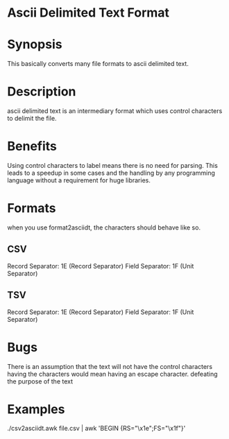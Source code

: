# Ascii Delimited Text Format

# Synopsis

This basically converts many file formats to ascii delimited text.


# Description

ascii delimited text is an intermediary format which uses control characters to delimit the file.


# Benefits

Using control characters to label means there is no need for parsing. This leads to a speedup in some cases and the handling by any programming language without a requirement for huge libraries.


# Formats

when you use format2asciidt, the characters should behave like so.


## CSV
 Record Separator: 1E (Record Separator)
 Field Separator: 1F (Unit Separator)

## TSV
 Record Separator:  1E (Record Separator)
 Field Separator:	1F (Unit Separator)


# Bugs
 There is an assumption that the text will not have the control characters
 having the characters would mean having an escape character. defeating the purpose of the text


# Examples

 ./csv2asciidt.awk file.csv | awk 'BEGIN {RS="\x1e";FS="\x1f"}'
